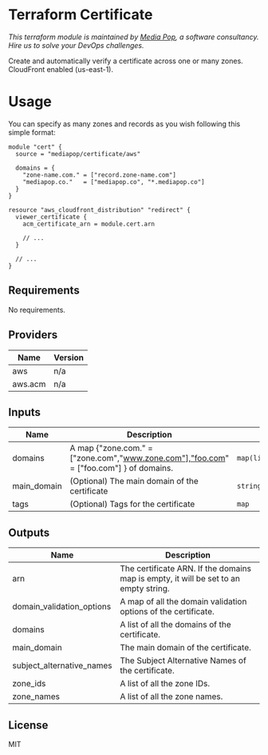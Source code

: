 # Terraform Certificate

*This terraform module is maintained by [Media Pop](https://www.mediapop.co), a software consultancy. Hire us to solve your DevOps challenges.*

Create and automatically verify a certificate across one or many zones. CloudFront enabled (us-east-1).

# Usage

You can specify as many zones and records as you wish following this simple format:

```hcl
module "cert" {
  source = "mediapop/certificate/aws"

  domains = {
    "zone-name.com." = ["record.zone-name.com"]
    "mediapop.co."   = ["mediapop.co", "*.mediapop.co"]
  }
}

resource "aws_cloudfront_distribution" "redirect" {
  viewer_certificate {
    acm_certificate_arn = module.cert.arn

    // ...
  }

  // ...
}
```

## Requirements

No requirements.

## Providers

| Name | Version |
|------|---------|
| aws | n/a |
| aws.acm | n/a |

## Inputs

| Name | Description | Type | Default | Required |
|------|-------------|------|---------|:--------:|
| domains | A map {"zone.com." = ["zone.com","www.zone.com"],"foo.com" = ["foo.com"] } of domains. | `map(list(string))` | n/a | yes |
| main\_domain | (Optional) The main domain of the certificate | `string` | `""` | no |
| tags | (Optional) Tags for the certificate | `map` | `{}` | no |

## Outputs

| Name | Description |
|------|-------------|
| arn | The certificate ARN. If the domains map is empty, it will be set to an empty string. |
| domain\_validation\_options | A map of all the domain validation options of the certificate. |
| domains | A list of all the domains of the certificate. |
| main\_domain | The main domain of the certificate. |
| subject\_alternative\_names | The Subject Alternative Names of the certificate. |
| zone\_ids | A list of all the zone IDs. |
| zone\_names | A list of all the zone names. |

## License

MIT
